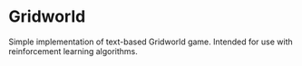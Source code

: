 # Gridworld
Simple implementation of text-based Gridworld game. Intended for use with reinforcement learning algorithms.
